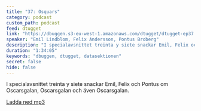 ```yaml
---
title: "37: Osquars"
category: podcast
custom_path: podcast
feed: dtugget
link: "https://dbuggen.s3-eu-west-1.amazonaws.com/dtugget/dtugget-ep37.m4a"
speaker: "Emil Lindblom, Felix Andersson, Pontus Broberg"
description: "I specialavsnittet treinta y siete snackar Emil, Felix och Pontus om Oscarsgalan, Oscarsgalan och även Oscarsgalan."
duration: "1:34:05"
keywords: "dbuggen, dtugget, datasektionen"
secret: false
hide: false
---
```

<script src="/audiojs/audio.min.js"></script>
<script>
  audiojs.events.ready(function() {
    var as = audiojs.createAll();
  });
</script>

I specialavsnittet treinta y siete snackar Emil, Felix och Pontus om Oscarsgalan, Oscarsgalan och även Oscarsgalan.

<audio src="{{ page.link }}" preload="auto"></audio>

<p class="center">
  <a class="center" href="{{ page.link }}">Ladda ned mp3</a>
</p>

